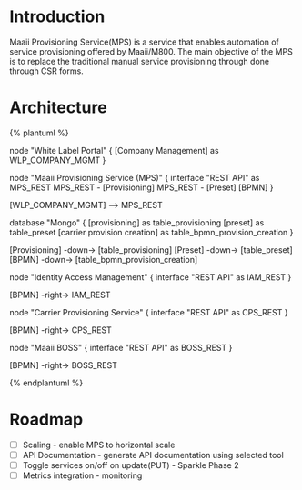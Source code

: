 # Introduction

Maaii Provisioning Service(MPS) is a service that enables automation of service provisioning offered by
Maaii/M800. The main objective of the MPS is to replace the traditional manual service provisioning
through done through CSR forms.

# Architecture

{% plantuml %}

node "White Label Portal" {
  [Company Management] as WLP_COMPANY_MGMT
}

node "Maaii Provisioning Service (MPS)" {
  interface "REST API" as MPS_REST
  MPS_REST - [Provisioning]
  MPS_REST - [Preset]
  [BPMN]
}

[WLP_COMPANY_MGMT] --> MPS_REST

database "Mongo" {
  [provisioning] as table_provisioning
  [preset] as table_preset
  [carrier provision creation] as table_bpmn_provision_creation
}

[Provisioning] -down-> [table_provisioning]
[Preset] -down-> [table_preset]
[BPMN] -down-> [table_bpmn_provision_creation]


node "Identity Access Management" {
  interface "REST API" as IAM_REST
}

[BPMN] -right-> IAM_REST

node "Carrier Provisioning Service" {
  interface "REST API" as CPS_REST
}

[BPMN] -right-> CPS_REST

node "Maaii BOSS" {
  interface "REST API" as BOSS_REST
}

[BPMN] -right-> BOSS_REST


{% endplantuml %}

# Roadmap

- [ ] Scaling - enable MPS to horizontal scale
- [ ] API Documentation - generate API documentation using selected tool
- [ ] Toggle services on/off on update(PUT) - Sparkle Phase 2
- [ ] Metrics integration - monitoring
